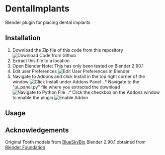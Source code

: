 # DentalImplants
Blender plugin for placing dental implants

## Installation
1. Download the Zip file of this code from this repository
![Download Code from Github](https://i.imgur.com/Vw9WkPF.png "Download Code")
2. Extract this file to a location
3. Open Blender Note: This has only been tested on Blender 2.90.1
4. Edit user Preferences
![Edit User Preferences in Blender](https://i.imgur.com/8i1gXpC.png "Edit User Preferences")
5. Navigate to Addons and click Install in the top right corner of the window
![Click Install under Addons Panel](https://i.imgur.com/itKn5UN.png "Click Install")
..* Navigate to the "ui_panel.py" file where you extracted the download
![Navigate to Python File](https://i.imgur.com/Knv6Mem.png "Navigate to python file")
..* Click the checkbox on the Addons window to enable the plugin
![Enable Addon](https://i.imgur.com/fpXJpig.png "Click the checkbox to enable")

## Usage

## Acknowledgements
Original Tooth models from
[BlueSkyBio](https://en.blueskybioacademia.com/digitalfiles)
Blender 2.90.1 obtained from
[Blender Foundation](https://www.blender.org/)



